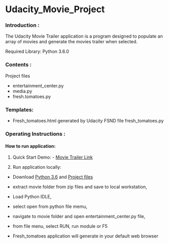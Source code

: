# Udacity_Movie_Project

### Introduction : 

The Udacity Movie Trailer application is a program designed to populate an array of movies 
and generate the movies trailer when selected.

Required Library: Python 3.6.0 

### Contents :
Project files 
- entertainment_center.py
- media.py
- fresh.tomatoes.py

### Templates: 
- Fresh_tomatoes.html generated by Udacity FSND file fresh_tomatoes.py

### Operating Instructions :

#### How to run application:

1. Quick Start Demo: - [Movie Trailer Link](http://mrsmith01.github.io/movies/fresh_tomatoes.html)

2. Run application locally:

- Download [Python 3.6](https://www.python.org/ftp/python/3.6.1/python-3.6.1.exe) 
	         and
           [Project files](https://github.com/mrsmith01/mrsmith01.github.io/archive/master.zip)

- extract movie folder from zip files and save to local workstation,
- Load Python IDLE, 
- select open from python file memu, 
- navigate to movie folder and open entertainment_center.py file, 
- from file menu, select RUN, run module or F5
- Fresh_tomatoes application will generate in your default web browser


